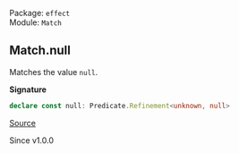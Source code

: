 Package: `effect`<br />
Module: `Match`<br />

## Match.null

Matches the value `null`.

**Signature**

```ts
declare const null: Predicate.Refinement<unknown, null>
```

[Source](https://github.com/Effect-TS/effect/tree/main/packages/effect/src/Match.ts#L1020)

Since v1.0.0